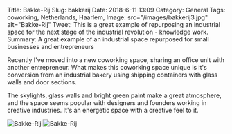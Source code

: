 Title: Bakke-Rij
Slug: bakkerij
Date: 2018-6-11 13:09
Category: General
Tags: coworking, Netherlands, Haarlem, 
Image: src="/images/bakkerij3.jpg" alt="Bakke-Rij"
Tweet: This is a great example of repurposing an industrial space for the next stage of the industrial revolution - knowledge work. 
Summary: A great example of an industrial space repurposed for small businesses and entrepreneurs 

Recently I've moved into a new coworking space, sharing an office unit with another entrepreneur. What makes this coworking space unique is it's conversion from an industrial bakery using shipping containers with glass walls and door sections.

The skylights, glass walls and bright green paint make a great atmosphere, and the space seems popular with designers and founders working in creative industries. It's an energetic space with a creative feel to it.

![Bakke-Rij]({filename}../images/bakkerij1.jpg)
![Bakke-Rij]({filename}../images/bakkerij2.jpg)
